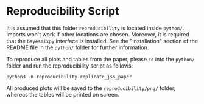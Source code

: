# Reproducibility Script

It is assumed that this folder `reproducibility` is located inside `python/`. Imports won't work if other locations are chosen.
Moreover, it is required that the `bayesmixpy` interface is installed. See the "Installation" section of the README file in the `python/` folder for further information.

To reproduce all plots and tables from the paper, please `cd` into the `python/` folder and run the reproducibility script as follows:

```
python3 -m reproducibility.replicate_jss_paper
```

All produced plots will be saved to the `reproducibility/png/` folder, whereas the tables will be printed on screen.
